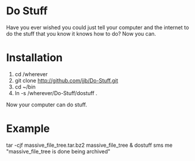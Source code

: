 Do Stuff
========

Have you ever wished you could just tell your computer and the internet to do the stuff that you know it knows how to do? Now you can.


Installation
============

1. cd /wherever
1. git clone http://github.com/jjb/Do-Stuff.git
2. cd ~/bin
3. ln -s /wherever/Do-Stuff/dostuff .

Now your computer can do stuff.

Example
=======

   tar -cjf massive_file_tree.tar.bz2 massive_file_tree & dostuff sms me "massive_file_tree is done being archived"
